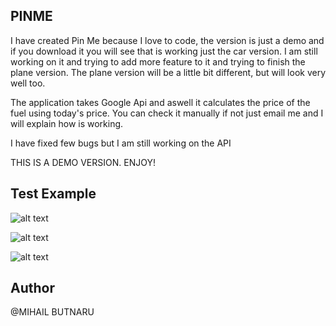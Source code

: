 ## PINME

I have created Pin Me because I love to code, the version is just a demo and if you download it you will see that is working just the car version. I am still working on it and trying to add more feature to it and trying to finish the plane version. The plane version will be a little bit different, but will look very well too.

The application takes Google Api and aswell it calculates the price of the fuel using today's price. You can check it manually if not just email me and I will explain how is working.

I have fixed few bugs but I am still working on the API


THIS IS A DEMO VERSION. ENJOY!



## Test Example

![alt text](https://preview.ibb.co/cAygPa/first.png)


![alt text](https://preview.ibb.co/i3RUAF/Screen_Shot_2017_07_10_at_15_17_19.png)


![alt text](https://image.ibb.co/f6TgX5/Screen_Shot_2017_07_19_at_10_22_53.png)



## Author

 @MIHAIL BUTNARU